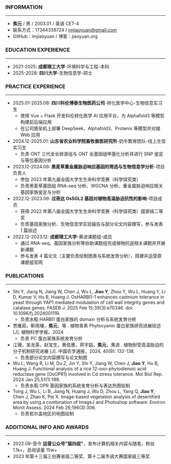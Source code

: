 ### **INFORMATION**

---

- **焦元** / 男 / 2003.01 / 英语 CET-4
- 联系方式：17344338724 / imjiaoyuan@gmail.com
- GitHub：imjiaoyuan / 博客：jiaoyuan.org

### **EDUCATION EXPERIENCE**

---

- 2021-2025: **成都理工大学**-环境科学与工程-本科
- 2025-2028: **四川大学**-生物信息学-硕士

### **PRACTICE EXPERIENCE**

---

- 2025.01-2025.06: **四川科伦博泰生物医药公司**-转化医学中心-生物信息实习生
  - 使用 Vue + Flask 开发科伦转化医学 AI 应用平台，为 Alphafold3 等模型构建前后端应用
  - 在公司堡垒机上部署 DeepSeek、Alphafold3、Protenix 等模型并对接 Web 应用
- 2024.12-2025.01: **山东省农业科学院畜牧兽医研究所**-奶牛繁育团队-线上生信实习生
  - 负责 ONT 三代全长转录组与 ONT 全基因组甲基化分析并进行 SNP 鉴定与等位基因分析
- 2023.12-2024.09: **黑麦草重金属胁迫响应基因的筛选与生物信息学分析**-项目负责人
  - 参加 2023 年第九届全国大学生生命科学竞赛（科学探究类）
  - 负责黑麦草基因组 RNA-seq 分析、WGCNA 分析、重金属胁迫响应相关基因家族鉴定与分析
- 2022.12-2023.09: **过表达 OsSGL2 基因对植物高温胁迫抗性的影响**-项目成员
  - 获得 2022 年第八届全国大学生生命科学竞赛（科学探究类）国家级二等奖
  - 负责基因家族分析、生物信息学实验报告与部分论文内容撰写，参与发表 1 篇综述
- 2022.12-2023.12: **成都理工大学**-黄进课题组-成员
  - 通过 RNA-seq、基因家族分析等协助课题组完成植物抗逆相关课题并开展新课题
  - 参与发表 4 篇论文（主要负责绘制图表与系统发育分析），搭建并运营原课题组官网

### **PUBLICATIONS**

---

- Shi Y, Jiang N, Jiang W, Chen J, Wu L, **Jiao Y**, Zhou Y, Wu L, Huang Y, Li D, Kumar V, Hu B, Huang J. OsHARBI1-1 enhances cadmium tolerance in yeast through YAP1 mediated modulation of cell wall integrity genes and catalase genes. FASEB J. 2025 Feb 15;39(3):e70346. doi: 10.1096/fj.202400111R.
   - 负责水稻 HARBI1 蛋白家族的 domain 分析与系统发育分析
- 贾雁茹，靳雨璠，**焦元**，等 . 植物青素 Phytocyanin 蛋白家族研究进展综述 [J]. 植物科学学报，2024
   - 负责 PC 蛋白家族系统发育分析
- 江珊，吴龙英，赵宝生，黄佳惠，蒋宇喆，**焦元**，黄进 . 植物耐受高温胁迫的分子机制研究进展 [J]. 中国农学通报，2024, 40(9): 132-138.
   - 负责部分论文内容撰写与论文制图
- Wu L, Wang R, Li M, Du Z, Jin Y, Shi Y, Jiang W, Chen J, **Jiao Y**, Hu B, Huang J. Functional analysis of a rice 12-oxo-phytodienoic acid reductase gene (OsOPR1) involved in Cd stress tolerance. Mol Biol Rep. 2024 Jan 25;51(1):198.
   - 负责水稻 OPR 基因家族的系统发育分析与表达热图绘制
- Tong J, Wu L, Li B, Jiang N, Huang J, Wu D, Zhou L, Yang Q, **Jiao Y**, Chen J, Zhao K, Pei X. Image-based vegetation analysis of desertified area by using a combination of ImageJ and Photoshop software. Environ Monit Assess. 2024 Feb 26;196(3):306.
   - 负责若尔盖地区的地图绘制

### **ADDITIONAL INFO AND AWARDS**

---

- 2022.09-至今 **运营公众号"猫四叔"**，发布计算机相关内容与随笔，粉丝 1.1k+，总阅读量 15w+
- 2023 年第十三届三创赛省级二等奖、第十二届市调大赛国家级三等奖